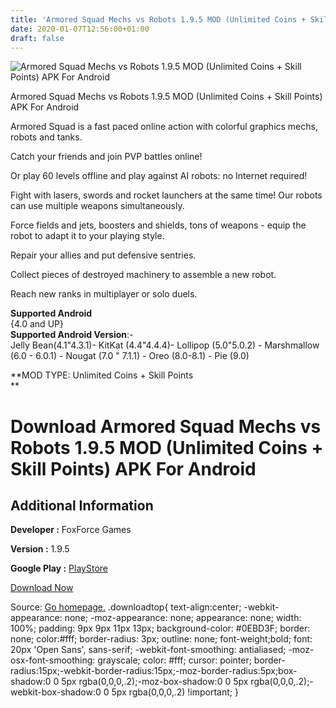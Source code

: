 ```yaml
---
title: 'Armored Squad Mechs vs Robots 1.9.5 MOD (Unlimited Coins + Skill Points) APK For Android'
date: 2020-01-07T12:56:00+01:00
draft: false
---
```


![Armored Squad Mechs vs Robots 1.9.5 MOD (Unlimited Coins + Skill Points) APK For Android](https://i0.wp.com/apkhome.net/wp-content/uploads/2020/01/Armored-Squad-Mechs-vs-Robots-1.9.5-MOD-Unlimited-Coins-Skill-Points.png "Armored Squad Mechs vs Robots 1.9.5 MOD (Unlimited Coins + Skill Points) APK For Android")

  

Armored Squad Mechs vs Robots 1.9.5 MOD (Unlimited Coins + Skill Points) APK For Android

Armored Squad is a fast paced online action with colorful graphics mechs, robots and tanks.

Catch your friends and join PVP battles online!

Or play 60 levels offline and play against AI robots: no Internet required!

Fight with lasers, swords and rocket launchers at the same time! Our robots can use multiple weapons simultaneously.

Force fields and jets, boosters and shields, tons of weapons - equip the robot to adapt it to your playing style.

Repair your allies and put defensive sentries.

Collect pieces of destroyed machinery to assemble a new robot.

Reach new ranks in multiplayer or solo duels.

**Supported Android**  
{4.0 and UP}  
**Supported Android Version**:-  
Jelly Bean(4.1"4.3.1)- KitKat (4.4"4.4.4)- Lollipop (5.0"5.0.2) - Marshmallow (6.0 - 6.0.1) - Nougat (7.0 " 7.1.1) - Oreo (8.0-8.1) - Pie (9.0)

**MOD TYPE: Unlimited Coins + Skill Points  
**

Download Armored Squad Mechs vs Robots 1.9.5 MOD (Unlimited Coins + Skill Points) APK For Android
=================================================================================================

Additional Information
----------------------

**Developer :** FoxForce Games

**Version :** 1.9.5

**Google Play :** [PlayStore](https://play.google.com/store/apps/details?id=com.FoxForceGames.ArmoredSquad)

  

[Download Now](https://store4app.co/post/armored-squad-mechs-vs-robots-1-9-5-mod-unlimited-coins-skill-points-apk-for-android_1578392644)

  
Source: [Go homepage.](https://store4app.co/post/armored-squad-mechs-vs-robots-1-9-5-mod-unlimited-coins-skill-points-apk-for-android_1578392644) .downloadtop{ text-align:center; -webkit-appearance: none; -moz-appearance: none; appearance: none; width: 100%; padding: 9px 9px 11px 13px; background-color: #0EBD3F; border: none; color:#fff; border-radius: 3px; outline: none; font-weight;bold; font: 20px 'Open Sans', sans-serif; -webkit-font-smoothing: antialiased; -moz-osx-font-smoothing: grayscale; color: #fff; cursor: pointer; border-radius:15px;-webkit-border-radius:15px;-moz-border-radius:5px;box-shadow:0 0 5px rgba(0,0,0,.2);-moz-box-shadow:0 0 5px rgba(0,0,0,.2);-webkit-box-shadow:0 0 5px rgba(0,0,0,.2) !important; }